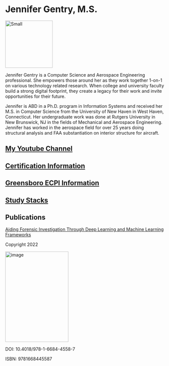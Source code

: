 # Jennifer Gentry, M.S.

<img width="150" height="150" alt="Small" src="https://github.com/user-attachments/assets/448bce19-9512-411e-89f7-52bb89ce812a" />

Jennifer Gentry is a Computer Science and Aerospace Engineering professional. She empowers those around her as they work together 1-on-1 on various technology related research. When college and university faculty build a strong digital footprint, they create a legacy for their work and invite opportunities for their future.

Jennifer is ABD in a Ph.D. program in Information Systems and received her M.S. in Computer Science from the University of New Haven in West Haven, Connecticut. Her undergraduate work was done at Rutgers University in New Brunswick, NJ in the fields of Mechanical and Aerospace Engineering. Jennifer has worked in the aerospace field for over 25 years doing structural analysis and FAA substantiation on interior structure for aircraft.

## [My Youtube Channel](https://www.youtube.com/channel/UCQ1FVzzYo9Wz1g3qmRt6DQw)

## [Certification Information](/certs/)

## [Greensboro ECPI Information](/ecpi/)

## [Study Stacks](https://www.studystack.com/users/jlgentry)

## Publications
[Aiding Forensic Investigation Through Deep Learning and Machine Learning Frameworks](https://www.igi-global.com/book/aiding-forensic-investigation-through-deep/290354#table-of-contents/)

Copyright 2022

<img width="200" height="287" alt="image" src="https://github.com/user-attachments/assets/6fcdde50-b2b7-4774-b8bb-324baec05fa1" />

DOI: 10.4018/978-1-6684-4558-7

ISBN: 9781668445587
